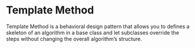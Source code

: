 # Template Method

Template Method is a behavioral design pattern that allows you to defines a skeleton of an algorithm in a base class and let subclasses override the steps without changing the overall algorithm’s structure.
